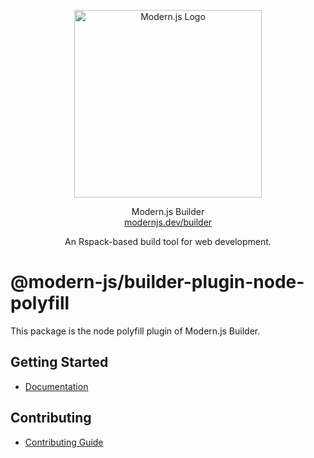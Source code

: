 
<p align="center">
  <a href="https://modernjs.dev" target="blank"><img src="https://lf3-static.bytednsdoc.com/obj/eden-cn/ylaelkeh7nuhfnuhf/modernjs-cover.png" width="300" alt="Modern.js Logo" /></a>
</p>
<p align="center">
  Modern.js Builder
  <br/>
  <a href="https://modernjs.dev/builder/en" target="blank">
    modernjs.dev/builder
  </a>
</p>
<p align="center">
  An Rspack-based build tool for web development.
</p>

# @modern-js/builder-plugin-node-polyfill

This package is the node polyfill plugin of Modern.js Builder.

## Getting Started

- [Documentation](https://modernjs.dev/builder/en/plugins/plugin-node-polyfill.html)

## Contributing

- [Contributing Guide](https://github.com/web-infra-dev/modern.js/blob/main/CONTRIBUTING.md)
